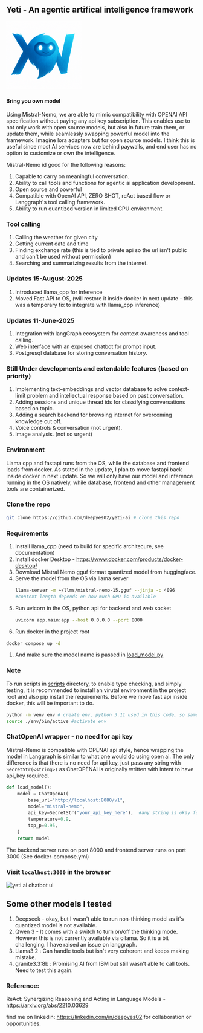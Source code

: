 ## Yeti - An agentic artifical intelligence framework 
<img src="yeti-logo.png" alt="Yeti is a mythical mountain creature that several people have reported sightings, looks like human and more intelligent" height="180" width="200">



#### Bring you own model
Using Mistral-Nemo, we are able to mimic compatibility with OPENAI API specification without paying any api key subscription. This enables use to not only work with open source models, but also in future train them, or update them, while seamlessly swapping powerful model into the framework. Imagine lora adapters but for open source models. I think this is useful since most AI services now are behind paywalls, and end user has no option to customize or own the intelligence.

Mistral-Nemo id good for the following reasons: 
1. Capable to carry on meaningful conversation.
2. Ability to call tools and functions for agentic ai application development.
3. Open source and powerful
4. Compatible with OpenAI API, ZERO SHOT, reAct based flow or Langgraph's tool calling framework.
5. Ability to run quantized version in limited GPU environment.

### Tool calling
1. Calling the weather for given city
2. Getting current date and time
3. Finding exchange rate (this is tied to private api so the url  isn't public and can't be used without permission)
4. Searching and summarizing results from the internet.

### Updates 15-August-2025
1. Introduced llama_cpp for inference
2. Moved Fast API to OS, (will restore it inside docker in next update - this was a temporary fix to integrate with llama_cpp inference)

### Updates 11-June-2025
1. Integration with langGraph ecosystem for context awareness and tool calling.
2. Web interface with an exposed chatbot for prompt input.
3. Postgresql database for storing conversation history.

### Still Under developments and extendable features (based on priority)
1. Implementing text-embeddings and vector database to solve context-limit problem and intellectual response based on past conversation.
2. Adding sessions and unique thread ids for classifying conversations based on topic.
2. Adding a search backend for browsing internet for overcoming knowledge cut off.
4. Voice controls & conversation (not urgent).
5. Image analysis. (not so urgent)

### Environment
Llama cpp and fastapi runs from the OS, while the database and frontend loads from docker. As stated in the update, I plan to move fastapi back inside docker in next update. So we will only have our model and inference running in the OS natively, while database, frontend and other management tools are containerized.


### Clone the repo
```sh
git clone https://github.com/deepyes02/yeti-ai # clone this repo
```
### Requirements
1. Install llama_cpp (need to build for specific architecure, see documentation)
2. Install docker Desktop - https://www.docker.com/products/docker-desktop/ 
3. Download Mistral Nemo gguf format quantized model from huggingface.
4. Serve the model from the OS via llama server
   ```bash 
   llama-server -m ~/llms/mistral-nemo-15.gguf --jinja -c 4096
   #context length depends on how much GPU is available
   ```
5. Run uvicorn in the OS, python api for backend and web socket
   ```bash
   uvicorn app.main:app --host 0.0.0.0 --port 8000 
   ```
6. Run docker in the project root
```bash
docker compose up -d
```
1. And make sure the model name is passed in [load_model.py](./app/utils/load_model.py)

### Note  
To run scripts in [scripts](./scripts/) directory, to enable type checking, and simply testing, it is recommended to install an virutal environment in the project root and also pip install the requirements. Before we move fast api inside docker, this will be important to do. 

```sh
python -m venv env # create env, python 3.11 used in this code, so same is recommended
source ./env/bin/active #activate env
```


### ChatOpenAI wrapper - no need for api key
Mistral-Nemo is compatible with OPENAI api style, hence wrapping the model in Langgraph is similar to what one would do using open ai. The only difference is that there is no need for api key, just pass any string with `SecretStr(<string>)` as ChatOPENAI is originally written with intent to have api_key required.

```py
def load_model():
    model = ChatOpenAI(
        base_url="http://localhost:8080/v1",
        model="mistral-nemo",
        api_key=SecretStr("your_api_key_here"),  #any string is okay for api key, just needs to be there. 
        temperature=0.9,
        top_p=0.95,
    )
    return model
```



The backend server runs on port 8000 and frontend server runs on port 3000 (See docker-compose.yml)
### Visit `localhost:3000` in the browser
<img src="image-1.png" alt="yeti ai chatbot ui" width="440" height="480">

## Some other models I tested
1. Deepseek - okay, but I wasn't able to run non-thinking model as it's quantized model is not available. 
2. Qwen 3 - It comes with a switch to turn on/off the thinking mode. However this is not currently available via ollama. So it is a bit challenging. I have raised an issue on langgraph. 
3. Llama3.2 : Can handle tools but isn't very coherent and keeps making mistake.
4. granite3.3:8b : Promising AI from IBM but still wasn't able to call tools. Need to test this again.

### Reference:
ReAct: Synergizing Reasoning and Acting in Language Models - https://arxiv.org/abs/2210.03629

find me on linkedin: https://linkedin.com/in/deepyes02 for collaboration or opportunities.
